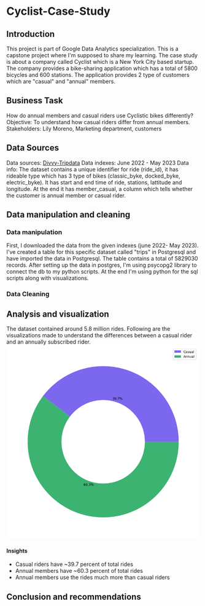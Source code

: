 # Cyclist-Case-Study

## Introduction
This project is part of Google Data Analytics specialization. This is a capstone project where I'm supposed to share my learning. 
The case study is about a company called Cyclist which is a New York City based startup. The company provides a bike-sharing application which has a total of 5800 bicycles and 600 stations. The application provides 2 type of customers which are "casual" and "annual" members.

## Business Task
How do annual members and casual riders use Cyclistic bikes differently?
Objective: To understand how casual riders differ from annual members.
Stakeholders: Lily Moreno, Marketing department, customers
## Data Sources
Data sources: [Divvy-Tripdata](https://divvy-tripdata.s3.amazonaws.com/index.html)
Data indexes: June 2022 - May 2023
Data info: The dataset contains a unique identifier for ride (ride_id), it has rideable type which has 3 type of bikes (classic_byke, docked_byke, electric_byke). It has start and end time of ride, stations, lattitude and longitude. At the end it has member_casual, a column which tells whether the customer is annual member or casual rider. 

## Data manipulation and cleaning
### Data manipulation
First, I downloaded the data from the given indexes (june 2022- May 2023). I've created a table for this specific dataset called "trips" in Postgresql and have imported the data in Postgresql. The table contains a total of 5829030 records. After setting up the data in postgres, I'm using psycopg2 library to connect the db to my python scripts. At the end I'm using python for the sql scripts along with visualizations.

### Data Cleaning

## Analysis and visualization
The dataset contained around 5.8 million rides. Following are the visualizations made to understand the differences between a casual rider and an annually subscribed rider.
![Ride Percentages](./user_distribution_chart.png)
#### Insights
* Casual riders have ~39.7 percent of total rides
* Annual members have ~60.3 percent of total rides
* Annual members use the rides much more than casual riders

## Conclusion and recommendations